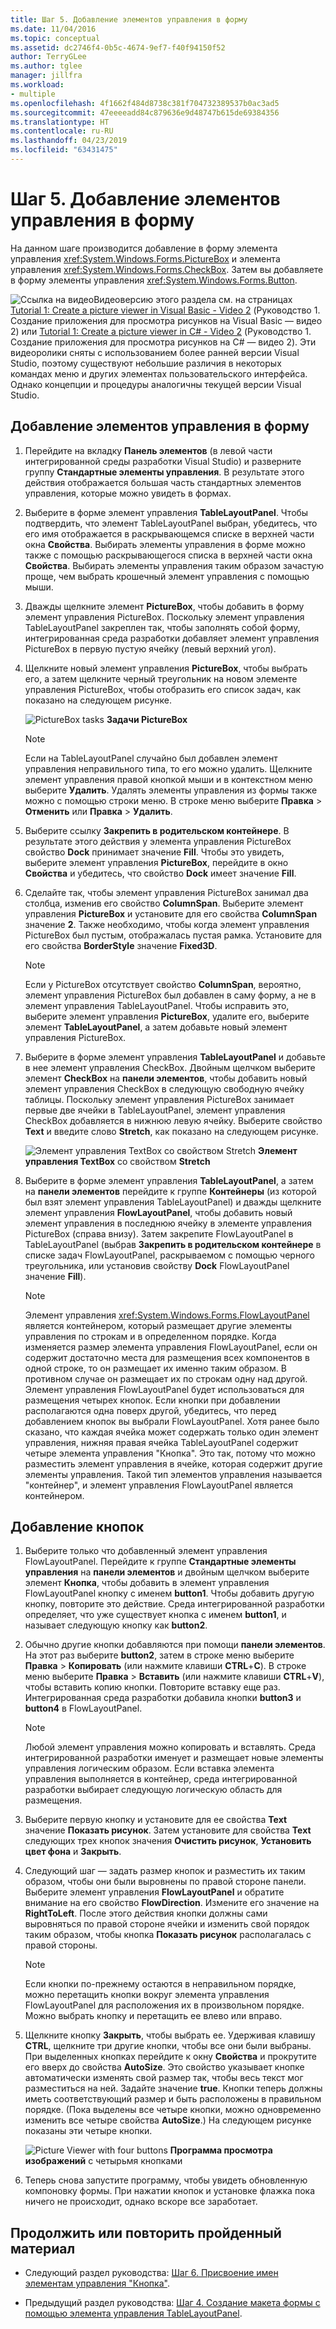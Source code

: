 ```yaml
---
title: Шаг 5. Добавление элементов управления в форму
ms.date: 11/04/2016
ms.topic: conceptual
ms.assetid: dc2746f4-0b5c-4674-9ef7-f40f94150f52
author: TerryGLee
ms.author: tglee
manager: jillfra
ms.workload:
- multiple
ms.openlocfilehash: 4f1662f484d8738c381f704732389537b0ac3ad5
ms.sourcegitcommit: 47eeeeadd84c879636e9d48747b615de69384356
ms.translationtype: HT
ms.contentlocale: ru-RU
ms.lasthandoff: 04/23/2019
ms.locfileid: "63431475"
---
```

# <a name="step-5-add-controls-to-your-form"></a>Шаг 5. Добавление элементов управления в форму
На данном шаге производится добавление в форму элемента управления <xref:System.Windows.Forms.PictureBox> и элемента управления <xref:System.Windows.Forms.CheckBox>. Затем вы добавляете в форму элементы управления <xref:System.Windows.Forms.Button>.

 ![Ссылка на видео](../data-tools/media/playvideo.gif)Видеоверсию этого раздела см. на страницах [Tutorial 1: Create a picture viewer in Visual Basic - Video 2](http://go.microsoft.com/fwlink/?LinkId=205211) (Руководство 1. Создание приложения для просмотра рисунков на Visual Basic — видео 2) или [Tutorial 1: Create a picture viewer in C# - Video 2](http://go.microsoft.com/fwlink/?LinkId=205200) (Руководство 1. Создание приложения для просмотра рисунков на C# — видео 2). Эти видеоролики сняты с использованием более ранней версии Visual Studio, поэтому существуют небольшие различия в некоторых командах меню и других элементах пользовательского интерфейса. Однако концепции и процедуры аналогичны текущей версии Visual Studio.

## <a name="to-add-controls-to-your-form"></a>Добавление элементов управления в форму

1. Перейдите на вкладку **Панель элементов** (в левой части интегрированной среды разработки Visual Studio) и разверните группу **Стандартные элементы управления**. В результате этого действия отображается большая часть стандартных элементов управления, которые можно увидеть в формах.

2. Выберите в форме элемент управления **TableLayoutPanel**. Чтобы подтвердить, что элемент TableLayoutPanel выбран, убедитесь, что его имя отображается в раскрывающемся списке в верхней части окна **Свойства**. Выбирать элементы управления в форме можно также с помощью раскрывающегося списка в верхней части окна **Свойства**. Выбирать элементы управления таким образом зачастую проще, чем выбрать крошечный элемент управления с помощью мыши.

3. Дважды щелкните элемент **PictureBox**, чтобы добавить в форму элемент управления PictureBox. Поскольку элемент управления TableLayoutPanel закреплен так, чтобы заполнять собой форму, интегрированная среда разработки добавляет элемент управления PictureBox в первую пустую ячейку (левый верхний угол).

4. Щелкните новый элемент управления **PictureBox**, чтобы выбрать его, а затем щелкните черный треугольник на новом элементе управления PictureBox, чтобы отобразить его список задач, как показано на следующем рисунке.

     ![PictureBox tasks](../ide/media/express_pictureboxtasks.png)
**Задачи PictureBox**

    > [!NOTE]
    > Если на TableLayoutPanel случайно был добавлен элемент управления неправильного типа, то его можно удалить. Щелкните элемент управления правой кнопкой мыши и в контекстном меню выберите **Удалить**. Удалять элементы управления из формы также можно с помощью строки меню. В строке меню выберите **Правка** > **Отменить** или **Правка** > **Удалить**.

5. Выберите ссылку **Закрепить в родительском контейнере**. В результате этого действия у элемента управления PictureBox свойство **Dock** принимает значение **Fill**. Чтобы это увидеть, выберите элемент управления **PictureBox**, перейдите в окно **Свойства** и убедитесь, что свойство **Dock** имеет значение **Fill**.

6. Сделайте так, чтобы элемент управления PictureBox занимал два столбца, изменив его свойство **ColumnSpan**. Выберите элемент управления **PictureBox** и установите для его свойства **ColumnSpan** значение **2**. Также необходимо, чтобы когда элемент управления PictureBox был пустым, отображалась пустая рамка. Установите для его свойства **BorderStyle** значение **Fixed3D**.

    > [!NOTE]
    > Если у PictureBox отсутствует свойство **ColumnSpan**, вероятно, элемент управления PictureBox был добавлен в саму форму, а не в элемент управления TableLayoutPanel. Чтобы исправить это, выберите элемент управления **PictureBox**, удалите его, выберите элемент **TableLayoutPanel**, а затем добавьте новый элемент управления PictureBox.

7. Выберите в форме элемент управления **TableLayoutPanel** и добавьте в нее элемент управления CheckBox. Двойным щелчком выберите элемент **CheckBox** на **панели элементов**, чтобы добавить новый элемент управления CheckBox в следующую свободную ячейку таблицы. Поскольку элемент управления PictureBox занимает первые две ячейки в TableLayoutPanel, элемент управления CheckBox добавляется в нижнюю левую ячейку. Выберите свойство **Text** и введите слово **Stretch**, как показано на следующем рисунке.

     ![Элемент управления TextBox со свойством Stretch](../ide/media/express_pictureviewercheckbox.png)
**Элемент управления TextBox** со свойством **Stretch**

8. Выберите в форме элемент управления **TableLayoutPanel**, а затем на **панели элементов** перейдите к группе **Контейнеры** (из которой был взят элемент управления TableLayoutPanel) и дважды щелкните элемент управления **FlowLayoutPanel**, чтобы добавить новый элемент управления в последнюю ячейку в элементе управления PictureBox (справа внизу). Затем закрепите FlowLayoutPanel в TableLayoutPanel (выбрав **Закрепить в родительском контейнере** в списке задач FlowLayoutPanel, раскрываемом с помощью черного треугольника, или установив свойству **Dock** FlowLayoutPanel значение **Fill**).

    > [!NOTE]
    > Элемент управления <xref:System.Windows.Forms.FlowLayoutPanel> является контейнером, который размещает другие элементы управления по строкам и в определенном порядке. Когда изменяется размер элемента управления FlowLayoutPanel, если он содержит достаточно места для размещения всех компонентов в одной строке, то он размещает их именно таким образом. В противном случае он размещает их по строкам одну над другой. Элемент управления FlowLayoutPanel будет использоваться для размещения четырех кнопок. Если кнопки при добавлении располагаются одна поверх другой, убедитесь, что перед добавлением кнопок вы выбрали FlowLayoutPanel. Хотя ранее было сказано, что каждая ячейка может содержать только один элемент управления, нижняя правая ячейка TableLayoutPanel содержит четыре элемента управления "Кнопка". Это так, потому что можно разместить элемент управления в ячейке, которая содержит другие элементы управления. Такой тип элементов управления называется "контейнер", и элемент управления FlowLayoutPanel является контейнером.

## <a name="to-add-buttons"></a>Добавление кнопок

1. Выберите только что добавленный элемент управления FlowLayoutPanel. Перейдите к группе **Стандартные элементы управления** на **панели элементов** и двойным щелчком выберите элемент **Кнопка**, чтобы добавить в элемент управления FlowLayoutPanel кнопку с именем **button1**. Чтобы добавить другую кнопку, повторите это действие. Среда интегрированной разработки определяет, что уже существует кнопка с именем **button1**, и называет следующую кнопку как **button2**.

2. Обычно другие кнопки добавляются при помощи **панели элементов**. На этот раз выберите **button2**, затем в строке меню выберите **Правка** > **Копировать** (или нажмите клавиши **CTRL**+**C**). В строке меню выберите **Правка** > **Вставить** (или нажмите клавиши **CTRL**+**V**), чтобы вставить копию кнопки. Повторите вставку еще раз. Интегрированная среда разработки добавила кнопки **button3** и **button4** в FlowLayoutPanel.

    > [!NOTE]
    > Любой элемент управления можно копировать и вставлять. Среда интегрированной разработки именует и размещает новые элементы управления логическим образом. Если вставка элемента управления выполняется в контейнер, среда интегрированной разработки выбирает следующую логическую область для размещения.

3. Выберите первую кнопку и установите для ее свойства **Text** значение **Показать рисунок**. Затем установите для свойства **Text** следующих трех кнопок значения **Очистить рисунок**, **Установить цвет фона** и **Закрыть**.

4. Следующий шаг — задать размер кнопок и разместить их таким образом, чтобы они были выровнены по правой стороне панели. Выберите элемент управления **FlowLayoutPanel** и обратите внимание на его свойство **FlowDirection**. Измените его значение на **RightToLeft**. После этого действия кнопки должны сами выровняться по правой стороне ячейки и изменить свой порядок таким образом, чтобы кнопка **Показать рисунок** располагалась с правой стороны.

    > [!NOTE]
    > Если кнопки по-прежнему остаются в неправильном порядке, можно перетащить кнопки вокруг элемента управления FlowLayoutPanel для расположения их в произвольном порядке. Можно выбрать кнопку и перетащить ее влево или вправо.

5. Щелкните кнопку **Закрыть**, чтобы выбрать ее. Удерживая клавишу **CTRL**, щелкните три другие кнопки, чтобы все они были выбраны. При выделенных кнопках перейдите к окну **Свойства** и прокрутите его вверх до свойства **AutoSize**. Это свойство указывает кнопке автоматически изменять свой размер так, чтобы весь текст мог разместиться на ней. Задайте значение **true**. Кнопки теперь должны иметь соответствующий размер и быть расположены в правильном порядке. (Пока выделены все четыре кнопки, можно одновременно изменить все четыре свойства **AutoSize**.) На следующем рисунке показаны эти четыре кнопки.

     ![Picture Viewer with four buttons](../ide/media/express_autosize.png)
**Программа просмотра изображений** с четырьмя кнопками

6. Теперь снова запустите программу, чтобы увидеть обновленную компоновку формы. При нажатии кнопок и установке флажка пока ничего не происходит, однако вскоре все заработает.

## <a name="to-continue-or-review"></a>Продолжить или повторить пройденный материал

- Следующий раздел руководства: [Шаг 6. Присвоение имен элементам управления "Кнопка"](../ide/step-6-name-your-button-controls.md).

- Предыдущий раздел руководства: [Шаг 4. Создание макета формы с помощью элемента управления TableLayoutPanel](../ide/step-4-lay-out-your-form-with-a-tablelayoutpanel-control.md).
